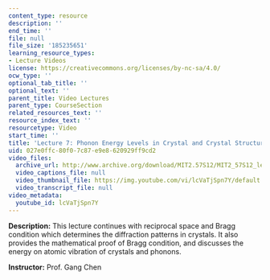 ```yaml
---
content_type: resource
description: ''
end_time: ''
file: null
file_size: '185235651'
learning_resource_types:
- Lecture Videos
license: https://creativecommons.org/licenses/by-nc-sa/4.0/
ocw_type: ''
optional_tab_title: ''
optional_text: ''
parent_title: Video Lectures
parent_type: CourseSection
related_resources_text: ''
resource_index_text: ''
resourcetype: Video
start_time: ''
title: 'Lecture 7: Phonon Energy Levels in Crystal and Crystal Structures'
uid: 027e0ffc-80f0-7c87-e9e8-620929ff9cd2
video_files:
  archive_url: http://www.archive.org/download/MIT2.57S12/MIT2_57S12_lec07_300k.mp4
  video_captions_file: null
  video_thumbnail_file: https://img.youtube.com/vi/lcVaTjSpn7Y/default.jpg
  video_transcript_file: null
video_metadata:
  youtube_id: lcVaTjSpn7Y
---
```


**Description:** This lecture continues with reciprocal space and Bragg condition which determines the diffraction patterns in crystals. It also provides the mathematical proof of Bragg condition, and discusses the energy on atomic vibration of crystals and phonons.

**Instructor:** Prof. Gang Chen

